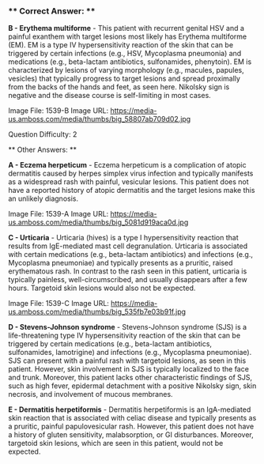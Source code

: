 ### ** Correct Answer: **

**B - Erythema multiforme** - This patient with recurrent genital HSV and a painful exanthem with target lesions most likely has Erythema multiforme (EM). EM is a type IV hypersensitivity reaction of the skin that can be triggered by certain infections (e.g., HSV, Mycoplasma pneumonia) and medications (e.g., beta-lactam antibiotics, sulfonamides, phenytoin). EM is characterized by lesions of varying morphology (e.g., macules, papules, vesicles) that typically progress to target lesions and spread proximally from the backs of the hands and feet, as seen here. Nikolsky sign is negative and the disease course is self-limiting in most cases.

Image File: 1539-B
Image URL: https://media-us.amboss.com/media/thumbs/big_58807ab709d02.jpg

Question Difficulty: 2

** Other Answers: **

**A - Eczema herpeticum** - Eczema herpeticum is a complication of atopic dermatitis caused by herpes simplex virus infection and typically manifests as a widespread rash with painful, vesicular lesions. This patient does not have a reported history of atopic dermatitis and the target lesions make this an unlikely diagnosis.

Image File: 1539-A
Image URL: https://media-us.amboss.com/media/thumbs/big_5081d919aca0d.jpg

**C - Urticaria** - Urticaria (hives) is a type I hypersensitivity reaction that results from IgE-mediated mast cell degranulation. Urticaria is associated with certain medications (e.g., beta-lactam antibiotics) and infections (e.g., Mycoplasma pneumoniae) and typically presents as a pruritic, raised erythematous rash. In contrast to the rash seen in this patient, urticaria is typically painless, well-circumscribed, and usually disappears after a few hours. Targetoid skin lesions would also not be expected.

Image File: 1539-C
Image URL: https://media-us.amboss.com/media/thumbs/big_535fb7e03b91f.jpg

**D - Stevens-Johnson syndrome** - Stevens-Johnson syndrome (SJS) is a life-threatening type IV hypersensitivity reaction of the skin that can be triggered by certain medications (e.g., beta-lactam antibiotics, sulfonamides, lamotrigine) and infections (e.g., Mycoplasma pneumoniae). SJS can present with a painful rash with targetoid lesions, as seen in this patient. However, skin involvement in SJS is typically localized to the face and trunk. Moreover, this patient lacks other characteristic findings of SJS, such as high fever, epidermal detachment with a positive Nikolsky sign, skin necrosis, and involvement of mucous membranes.

**E - Dermatitis herpetiformis** - Dermatitis herpetiformis is an IgA-mediated skin reaction that is associated with celiac disease and typically presents as a pruritic, painful papulovesicular rash. However, this patient does not have a history of gluten sensitivity, malabsorption, or GI disturbances. Moreover, targetoid skin lesions, which are seen in this patient, would not be expected.

